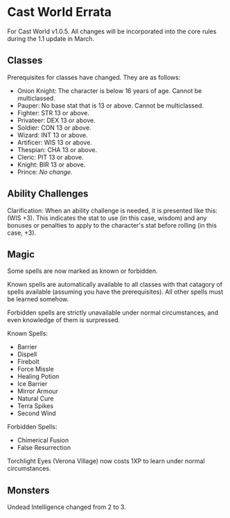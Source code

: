 # Cast World Errata

For Cast World v1.0.5. All changes will be incorporated into the core rules during the 1.1 update in March.

## Classes

Prerequisites for classes have changed. They are as follows:

* Onion Knight: The character is below 16 years of age. Cannot be multiclassed.
* Pauper: No base stat that is 13 or above. Cannot be multiclassed.
* Fighter: STR 13 or above.
* Privateer: DEX 13 or above.
* Soldier: CON 13 or above.
* Wizard: INT 13 or above.
* Artificer: WIS 13 or above.
* Thespian: CHA 13 or above.
* Cleric: PIT 13 or above.
* Knight: BIR 13 or above.
* Prince: _No change._

## Ability Challenges

Clarification: When an ability challenge is needed, it is presented like this: (WIS +3). This indicates the stat to use (in this case, wisdom) and any bonuses or penalties to apply to the character's stat before rolling (in this case, +3).

## Magic

Some spells are now marked as known or forbidden.

Known spells are automatically available to all classes with that catagory of spells available (assuming you have the prerequisites). All other spells must be learned somehow.

Forbidden spells are strictly unavailable under normal circumstances, and even knowledge of them is surpressed.

Known Spells:

* Barrier
* Dispell
* Firebolt
* Force Missle
* Healing Potion
* Ice Barrier
* Mirror Armour
* Natural Cure
* Terra Spikes
* Second Wind

Forbidden Spells:

* Chimerical Fusion
* False Resurrection

Torchlight Eyes (Verona Village) now costs 1XP to learn under normal circumstances.

## Monsters

Undead Intelligence changed from 2 to 3.
